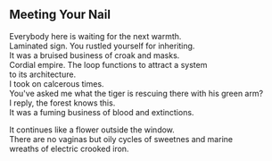 Meeting Your Nail
-----------------
Everybody here is waiting for the next warmth.  
Laminated sign. You rustled yourself for inheriting.  
It was a bruised business of croak and masks.  
Cordial empire. The loop functions to attract a system  
to its architecture.  
I took on calcerous times.  
You've asked me what the tiger is rescuing there with his green arm?  
I reply, the forest knows this.  
It was a fuming business of blood and extinctions.  
  
It continues like a flower outside the window.  
There are no vaginas but oily cycles of sweetnes and marine  
wreaths of electric crooked iron.  
